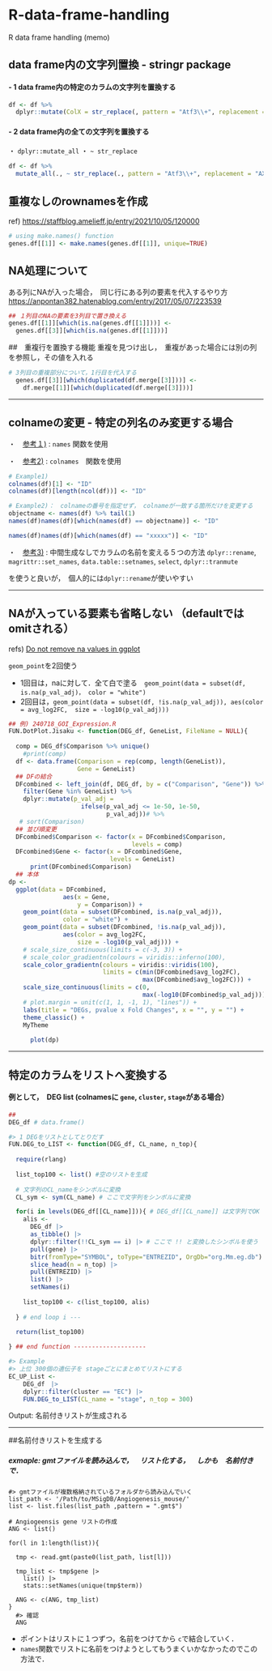 # R-data-frame-handling
R data frame handling (memo)

##  <span style="color: `#007AFF`"> data frame内の文字列置換 -  stringr package</span>

#### - 1 data frame内の特定のカラムの文字列を置換する

```r
df <- df %>% 
  dplyr::mutate(ColX = str_replace(, pattern = "Atf3\\+", replacement = "AX"))

```

#### - 2 data frame内の全ての文字列を置換する
・ `dplyr::mutate_all`
・ `~ str_replace`
```r
df <- df %>% 
  mutate_all(., ~ str_replace(., pattern = "Atf3\\+", replacement = "AX"))
 ``` 


##  <span style="color: `#007AFF`">重複なしのrownamesを作成</span>
ref) https://staffblog.amelieff.jp/entry/2021/10/05/120000

```r
# using make.names() function
genes.df[[1]] <- make.names(genes.df[[1]], unique=TRUE)
```

## NA処理について
ある列にNAが入った場合，　同じ行にある列の要素を代入するやり方 https://anpontan382.hatenablog.com/entry/2017/05/07/223539
```r
## １列目のNAの要素を3列目で置き換える
genes.df[[1]][which(is.na(genes.df[[1]]))] <-
  genes.df[[3]][which(is.na(genes.df[[1]]))]
```

##　重複行を置換する機能
重複を見つけ出し，　重複があった場合には別の列を参照し，その値を入れる
```r
# 3列目の重複部分について，1行目を代入する
  genes.df[[3]][which(duplicated(df.merge[[3]]))] <- 
    df.merge[[1]][which(duplicated(df.merge[[3]]))]
```

-------------------------------------

## colnameの変更 - 特定の列名のみ変更する場合

・　[参考１)](https://tips-r.blogspot.com/2018/02/r.html) : `names` 関数を使用

・　[参考2)](https://indenkun.hatenablog.com/entry/2020/06/20/202500) : `colnames`　関数を使用

```r
# Example1)
colnames(df)[1] <- "ID"
colnames(df)[length(ncol(df))] <- "ID"

# Example2)：　colnameの番号を指定せず， colnameが一致する箇所だけを変更する
objectname <- names(df) %>% tail(1)
names(df)names(df)[which(names(df) == objectname)] <- "ID"

names(df)names(df)[which(names(df) == "xxxxx")] <- "ID"

```

・　[参考3)](https://keachmurakami.github.io/2016/04/01/colnames.html) : 中間生成なしでカラムの名前を変える５つの方法
`dplyr::rename`, `magrittr::set_names`, `data.table::setnames`, `select`, `dplyr::tranmute`

を使うと良いが，　個人的には`dplyr::rename`が使いやすい


-------------------------------------
## NAが入っている要素も省略しない （defaultではomitされる）
refs) [Do not remove na values in ggplot](https://stackoverflow.com/questions/33501519/do-not-remove-na-values-in-ggplot)

`geom_point`を2回使う 
- 1回目は，naに対して．全て白で塗る　`geom_point(data = subset(df, is.na(p_val_adj)，
color = "white")`
- 2回目は，`geom_point(data = subset(df, !is.na(p_val_adj)),
 aes(color = avg_log2FC, 
size = -log10(p_val_adj)))`

                   
```r
## 例) 240718_GOI_Expression.R 
FUN.DotPlot.Jisaku <- function(DEG_df, GeneList, FileName = NULL){
  
  comp = DEG_df$Comparison %>% unique()
    #print(comp)
  df <- data.frame(Comparison = rep(comp, length(GeneList)),
                   Gene = GeneList)
  ## DFの結合
  DFcombined <- left_join(df, DEG_df, by = c("Comparison", "Gene")) %>% 
    filter(Gene %in% GeneList) %>% 
    dplyr::mutate(p_val_adj = 
                    ifelse(p_val_adj <= 1e-50, 1e-50,
                           p_val_adj))# %>% 
   # sort(Comparison)
  ## 並び順変更
  DFcombined$Comparison <- factor(x = DFcombined$Comparison,
                                  levels = comp)
  DFcombined$Gene <- factor(x = DFcombined$Gene,
                            levels = GeneList)  
      print(DFcombined$Comparison)
  ## 本体
dp <- 
  ggplot(data = DFcombined,
               aes(x = Gene,
                   y = Comparison)) + 
    geom_point(data = subset(DFcombined, is.na(p_val_adj)),
               color = "white") + 
    geom_point(data = subset(DFcombined, !is.na(p_val_adj)),
               aes(color = avg_log2FC,
                   size = -log10(p_val_adj))) +
    # scale_size_continuous(limits = c(-3, 3)) +
    # scale_color_gradientn(colours = viridis::inferno(100),
    scale_color_gradientn(colours = viridis::viridis(100),
                          limits = c(min(DFcombined$avg_log2FC), 
                                     max(DFcombined$avg_log2FC))) + 
    scale_size_continuous(limits = c(0, 
                                     max(-log10(DFcombined$p_val_adj)))) +
    # plot.margin = unit(c(1, 1, -1, 1), "lines")) + 
    labs(title = "DEGs, pvalue x Fold Changes", x = "", y = "") + 
    theme_classic() +
    MyTheme
  
      plot(dp)


```

-------------------------------------

##  <span style="color: `#007AFF`"> 特定のカラムをリストへ変換する</span>
#### 例として，　DEG list (colnamesに `gene`, `cluster`, `stage`がある場合）
```r
##
DEG_df # data.frame()

#> 1 DEGをリストとしてとりだす
FUN.DEG_to_LIST <- function(DEG_df, CL_name, n_top){
  
  require(rlang)
  
  list_top100 <- list() #空のリストを生成
  
  # 文字列のCL_nameをシンボルに変換
  CL_sym <- sym(CL_name) # ここで文字列をシンボルに変換

  for(i in levels(DEG_df[[CL_name]])){ # DEG_df[[CL_name]] は文字列でOK
    alis <-
      DEG_df |>
      as_tibble() |>
      dplyr::filter(!!CL_sym == i) |> # ここで !! と変換したシンボルを使う
      pull(gene) |>
      bitr(fromType="SYMBOL", toType="ENTREZID", OrgDb="org.Mm.eg.db") |>
      slice_head(n = n_top) |>
      pull(ENTREZID) |>
      list() |>
      setNames(i)
      
    list_top100 <- c(list_top100, alis)
    
  } # end loop i ---
  
  return(list_top100)

} ## end function --------------------

#> Example
#> 上位 300個の遺伝子を stageごとにまとめてリストにする
EC_UP_List <-
    DEG_df　|>
    dplyr::filter(cluster == "EC") |>
    FUN.DEG_to_LIST(CL_name = "stage", n_top = 300)

```
Output: 名前付きリストが生成される

-------------------

##名前付きリストを生成する
##### exmaple: gmtファイルを読み込んで，　リスト化する，　しかも　名前付きで．
```
#> gmtファイルが複数格納されているフォルダから読み込んでいく
list_path <- '/Path/to/MSigDB/Angiogenesis_mouse/'
list <- list.files(list_path ,pattern = ".gmt$")

# Angiogeensis gene リストの作成
ANG <- list()

for(l in 1:length(list)){
  
  tmp <- read.gmt(paste0(list_path, list[l]))
  
  tmp_list <- tmp$gene |>
    list() |>
    stats::setNames(unique(tmp$term))

  ANG <- c(ANG, tmp_list)
}
  #> 確認
  ANG
```
- ポイントはリストに１つずつ，名前をつけてから `c`で結合していく．
- `names`関数でリストに名前をつけようとしてもうまくいかなかったのでこの方法で．

